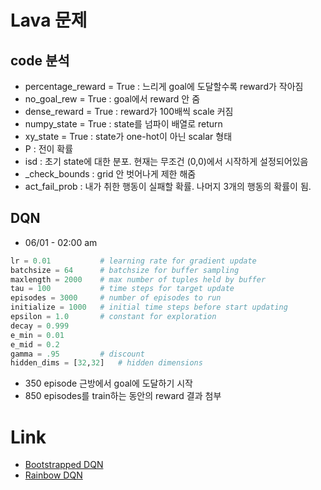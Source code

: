 # Lava 문제
## code 분석
* percentage_reward = True : 느리게 goal에 도달할수록 reward가 작아짐
* no_goal_rew = True : goal에서 reward 안 줌
* dense_reward = True : reward가 100배씩 scale 커짐
* numpy_state = True : state를 넘파이 배열로 return
* xy_state = True : state가 one-hot이 아닌 scalar 형태
* P : 전이 확률
* isd : 초기 state에 대한 분포. 현재는 무조건 (0,0)에서 시작하게 설정되어있음  
* _check_bounds : grid 안 벗어나게 제한 해줌
* act_fail_prob : 내가 취한 행동이 실패할 확률. 나머지 3개의 행동의 확률이 됨.

## DQN
* 06/01 - 02:00 am
```python
lr = 0.01           # learning rate for gradient update 
batchsize = 64      # batchsize for buffer sampling
maxlength = 2000    # max number of tuples held by buffer
tau = 100           # time steps for target update
episodes = 3000     # number of episodes to run
initialize = 1000   # initial time steps before start updating
epsilon = 1.0       # constant for exploration
decay = 0.999
e_min = 0.01
e_mid = 0.2
gamma = .95         # discount
hidden_dims = [32,32]   # hidden dimensions
```
  * 350 episode 근방에서 goal에 도달하기 시작
  * 850 episodes를 train하는 동안의 reward 결과 첨부

# Link
* [Bootstrapped DQN](https://joungheekim.github.io/2020/12/06/code-review/)
* [Rainbow DQN](https://velog.io/@isseebx/Noisy-networks-for-exploration)

